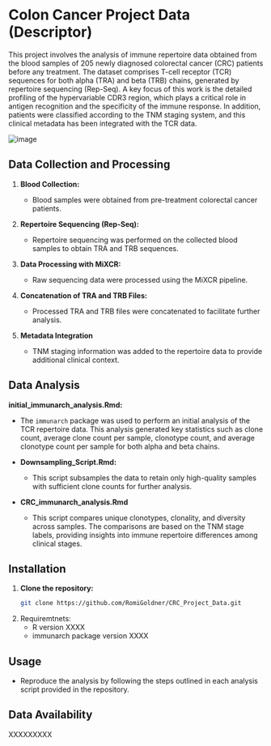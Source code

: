 # Colon Cancer Project Data (Descriptor)

This project involves the analysis of immune repertoire data obtained from the blood samples of 205 newly diagnosed colorectal cancer (CRC) patients before any treatment. The dataset comprises T-cell receptor (TCR) sequences for both alpha (TRA) and beta (TRB) chains, generated by repertoire sequencing (Rep-Seq). A key focus of this work is the detailed profiling of the hypervariable CDR3 region, which plays a critical role in antigen recognition and the specificity of the immune response. In addition, patients were classified according to the TNM staging system, and this clinical metadata has been integrated with the TCR data.

![image](https://github.com/RomiGoldner/CRC_Project_Data#:~:text=Figure_1_pipeline.png)

## Data Collection and Processing

1. **Blood Collection:**
   - Blood samples were obtained from pre-treatment colorectal cancer patients.

2. **Repertoire Sequencing (Rep-Seq):**
   - Repertoire sequencing was performed on the collected blood samples to obtain TRA and TRB sequences.
     
3. **Data Processing with MiXCR:**
   - Raw sequencing data were processed using the MiXCR pipeline.

4. **Concatenation of TRA and TRB Files:**
   - Processed TRA and TRB files were concatenated to facilitate further analysis.
  
5. **Metadata Integration**
   - TNM staging information was added to the repertoire data to provide additional clinical context.
     
## Data Analysis

**initial_immunarch_analysis.Rmd:**
  - The `immunarch` package was used to perform an initial analysis of the TCR repertoire data. This analysis generated key statistics such as clone count, average clone count per sample, clonotype count, and average clonotype count per sample for both alpha and beta chains.

- **Downsampling_Script.Rmd:**
  - This script subsamples the data to retain only high-quality samples with sufficient clone counts for further analysis.
 
- **CRC_immunarch_analysis.Rmd**
   - This script compares unique clonotypes, clonality, and diversity across samples. The comparisons are based on the TNM stage labels, providing insights into immune repertoire differences among clinical stages.
     
## Installation
1. **Clone the repository:**
   ```sh
   git clone https://github.com/RomiGoldner/CRC_Project_Data.git
2. Requiremtnets:
   - R version XXXX
   - immunarch package version XXXX

## Usage
   - Reproduce the analysis by following the steps outlined in each analysis script provided in the repository.

## Data Availability
XXXXXXXXX
